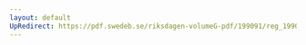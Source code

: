 ```yaml
---
layout: default
UpRedirect: https://pdf.swedeb.se/riksdagen-volumeG-pdf/199091/reg_199091/reg_199091_0736.pdf
---
```

